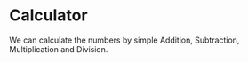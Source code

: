 # Calculator
We can calculate the numbers by simple Addition, Subtraction, Multiplication and Division.
